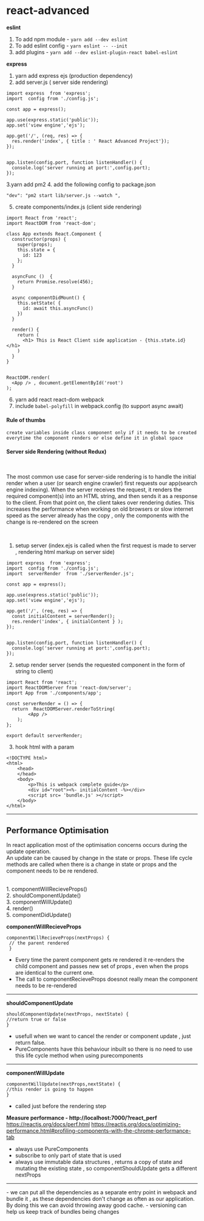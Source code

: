 # react-advanced

<b> eslint </b> </br>
1. To add npm module - `yarn add --dev eslint`
2. To add eslint config - `yarn eslint -- --init`
3. add plugins - `yarn add --dev eslint-plugin-react babel-eslint`

<b> express </b> </br>
1. yarn add express ejs (production dependency)
2. add server.js ( server side rendering)
```
import express  from 'express';
import  config from './config.js';

const app = express();

app.use(express.static('public'));
app.set('view engine','ejs');

app.get('/', (req, res) => {
  res.render('index', { title : ' React Advanced Project'});
});


app.listen(config.port, function listenHandler() {
  console.log('server running at port:',config.port);
});
```
3.yarn add pm2
4. add the following config to package.json
```
"dev": "pm2 start lib/server.js --watch ",
```
5. create components/index.js (client side rendering)
```
import React from 'react';
import ReactDOM from 'react-dom';

class App extends React.Component {
  constructor(props) {
    super(props);
    this.state = {
      id: 123
    };
  }

  asyncFunc ()  {
    return Promise.resolve(456);
  }

  async componentDidMount() {
    this.setState( { 
      id: await this.asyncFunc()
    })
  }

  render() {
    return (
      <h1> This is React Client side application - {this.state.id} </h1>
    )
  }
}


ReactDOM.render(
  <App /> , document.getElementById('root')
);
```

6. yarn add react react-dom webpack
7. include `babel-polyfill` in webpack.config (to support async await)

#### Rule of thumbs ####
` create variables inside class component only if it needs to be created everytime the component renders or else define it in global space `


<h4> Server side Rendering (without Redux) </h4></br>

<p>The most common use case for server-side rendering is to handle the initial render when a user (or search engine crawler) first requests our app(search engine indexing). When the server receives the request, it renders the required component(s) into an HTML string, and then sends it as a response to the client. From that point on, the client takes over rendering duties.
This increases the performance when working on old browsers or slow internet speed as the server already has the copy , only the components with the change is re-rendered on the screen </p> </br>

1. setup server (index.ejs is called when the first request is made to server , rendering html markup on server side)
```
import express  from 'express';
import  config from './config.js';
import  serverRender  from './serverRender.js';

const app = express();

app.use(express.static('public'));
app.set('view engine','ejs');

app.get('/', (req, res) => {
  const initialContent = serverRender();
  res.render('index', { initialContent } );
});


app.listen(config.port, function listenHandler() {
  console.log('server running at port:',config.port);
});
```
2. setup render server (sends the requested component in the form of string to client)
```
import React from 'react';
import ReactDOMServer from 'react-dom/server';
import App from './components/app';

const serverRender = () => {
  return  ReactDOMServer.renderToString(
        <App />
    );
};

export default serverRender;

```
3. hook html with a param
```
<!DOCTYPE html>
<html>
    <head>
    </head>
    <body>
        <p>This is webpack complete guide</p>
        <div id="root"><%- initialContent -%></div>
        <script src= 'bundle.js' ></script>
    </body>
</html>
```
<hr>
<b> <h2> Performance Optimisation </h2> </b>
<p>
  In react application most of the optimisation concerns occurs during the update operation. </br>
  An update can be caused by change in the state or props. These life cycle methods are called when there is a change in state   or props and the component needs to be re rendered. 
</p></br>
1. componentWillRecieveProps() </br>
2. shouldComponentUpdate()</br>
3. componentWillUpdate()</br>
4. render()</br>
5. componentDidUpdate()</br>

<b> componentWillRecieveProps </b>

```
componentWillRecieveProps(nextProps) {
 // the parent rendered
 }
 ```
 - Every time the parent component gets re rendered it re-renders the child component and passes new set of props , even when the props are identical to the current one. </br>
 - The call to componentRecieveProps doesnot really mean the component needs to be re-rendered
 
 <hr>
 <b> shouldComponentUpdate </b>
 
 ``` 
 shouldComponentUpdate(nextProps, nextState) {
 //return true or false
 }
 ```
 - usefull when we want to cancel the render or component update , just return false.
 - PureComponents have this behaviour inbuilt so there is no need to use this life cycle method when using purecomponents
 <hr>
 <b> componentWillUpdate </b>
 
 ```
 componentWillUpdate(nextProps,nextState) {
 //this render is going to happen
 }
 ```
 - called just before the rendering step
 
 <b> Measure performance - http://localhost:7000/?react_perf </b>
 https://reactjs.org/docs/perf.html
 https://reactjs.org/docs/optimizing-performance.html#profiling-components-with-the-chrome-performance-tab
  - always use PureComponents
  - subscribe to only part of state that is used
  - always use immutable data structures , returns a copy of state and mutating the existing state , so componentShouldUpdate gets a different nextProps
  
  <hr>
  - we can put all the dependencies as a separate entry point in webpack and bundle it , as these dependencies don't change as often as our application. By doing this we can avoid throwing away good cache.
  - versioning can help us keep track of bundles being changes

